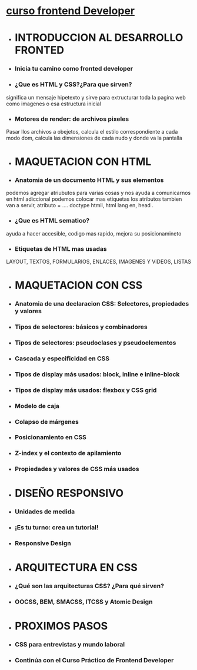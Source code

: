 # [curso frontend Developer](https://platzi.com/clases/2467-frontend-developer/40828-inicia-tu-camino-como-frontend-developer/)


- # INTRODUCCION AL DESARROLLO FRONTED

- ### Inicia tu camino como fronted developer

- ### ¿Que es HTML y CSS?¿Para que sirven?
significa un mensaje hipetexto y sirve para extructurar toda la pagina web como imagenes o esa estructura inicial  
- ### Motores de render: de archivos pixeles
Pasar llos archivos a obejetos, calcula el estilo correspondiente a cada modo dom, calcula las dimensiones de cada nudo y donde va la pantalla 

- # MAQUETACION CON HTML


- ### Anatomia de un documento HTML y sus elementos
podemos agregar atriubutos para varias cosas y nos ayuda a comunicarnos en html adiccional podemos colocar mas etiquetas los atributos tambien van a servir, atributo = .... doctype htmil, html lang en, head 
.
- ### ¿Que es HTML sematico?
ayuda a hacer accesible, codigo mas rapido, mejora su posicionamineto 

- ### Etiquetas de HTML mas usadas
LAYOUT, TEXTOS, FORMULARIOS, ENLACES, IMAGENES Y VIDEOS, LISTAS

- # MAQUETACION CON CSS


- ### Anatomia de una declaracion CSS: Selectores, propiedades y valores

- ### Tipos de selectores: básicos y combinadores


- ### Tipos de selectores: pseudoclases y pseudoelementos


- ### Cascada y especificidad en CSS

- ### Tipos de display más usados: block, inline e inline-block

- ### Tipos de display más usados: flexbox y CSS grid

- ### Modelo de caja

- ### Colapso de márgenes

- ### Posicionamiento en CSS

- ### Z-index y el contexto de apilamiento

- ### Propiedades y valores de CSS más usados

- # DISEÑO RESPONSIVO

- ### Unidades de medida

 - ### ¡Es tu turno: crea un tutorial!

- ### Responsive Design

- # ARQUITECTURA EN CSS

- ###  ¿Qué son las arquitecturas CSS? ¿Para qué sirven?

- ### OOCSS, BEM, SMACSS, ITCSS y Atomic Design

- # PROXIMOS PASOS

- ### CSS para entrevistas y mundo laboral

- ### Continúa con el Curso Práctico de Frontend Developer 
